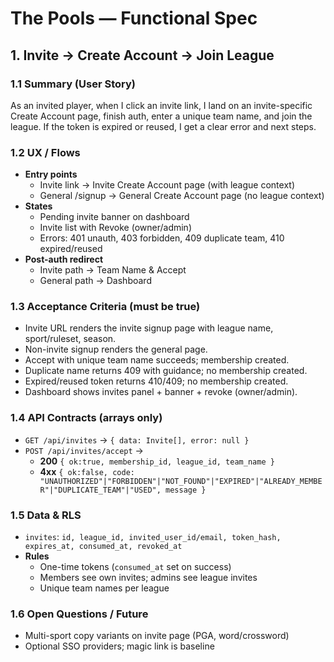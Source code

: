 # The Pools — Functional Spec

## 1. Invite → Create Account → Join League

### 1.1 Summary (User Story)

As an invited player, when I click an invite link, I land on an invite-specific Create Account page, finish auth, enter a unique team name, and join the league. If the token is expired or reused, I get a clear error and next steps.

### 1.2 UX / Flows

- **Entry points**
  - Invite link → Invite Create Account page (with league context)
  - General /signup → General Create Account page (no league context)
- **States**
  - Pending invite banner on dashboard
  - Invite list with Revoke (owner/admin)
  - Errors: 401 unauth, 403 forbidden, 409 duplicate team, 410 expired/reused
- **Post-auth redirect**
  - Invite path → Team Name & Accept
  - General path → Dashboard

### 1.3 Acceptance Criteria (must be true)

- Invite URL renders the invite signup page with league name, sport/ruleset, season.
- Non-invite signup renders the general page.
- Accept with unique team name succeeds; membership created.
- Duplicate name returns 409 with guidance; no membership created.
- Expired/reused token returns 410/409; no membership created.
- Dashboard shows invites panel + banner + revoke (owner/admin).

### 1.4 API Contracts (arrays only)

- `GET /api/invites` → `{ data: Invite[], error: null }`
- `POST /api/invites/accept` →
  - **200** `{ ok:true, membership_id, league_id, team_name }`
  - **4xx** `{ ok:false, code: "UNAUTHORIZED"|"FORBIDDEN"|"NOT_FOUND"|"EXPIRED"|"ALREADY_MEMBER"|"DUPLICATE_TEAM"|"USED", message }`

### 1.5 Data & RLS

- `invites`: `id, league_id, invited_user_id/email, token_hash, expires_at, consumed_at, revoked_at`
- **Rules**
  - One-time tokens (`consumed_at` set on success)
  - Members see own invites; admins see league invites
  - Unique team names per league

### 1.6 Open Questions / Future

- Multi-sport copy variants on invite page (PGA, word/crossword)
- Optional SSO providers; magic link is baseline
